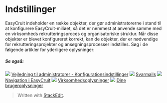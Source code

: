 # Indstillinger

EasyCruit indeholder en række objekter, der gør administratorerne i stand til at konfigurere EasyCruit-miliøet, så det er nemmest at anvende samme med en virksomheds rekrutteringsproces og organisatoriske struktur. Når disse objekter er blevet konfigureret korrekt, kan de objekter, der er nødvendige for rekrutteringsprojekter og ansøgningsprocesser indstilles. Søg i de følgende artikler for yderligere oplysninger:

##### Se også:

![](../Resources/Images/icon-document-link.png)  [Vejledning til administratorer - Konfigurationsindstillinger](guide_for_administrators_configuration_settings.htm)
![](../Resources/Images/icon-document-link.png)  [Svarmails](response_emails.htm)
![](../Resources/Images/icon-document-link.png)  [Navigation i EasyCruit](navigation_in_easycruit.htm)
![](../Resources/Images/icon-document-link.png)  [Virksomhedsoplysninger](company_information.htm)
![](../Resources/Images/icon-document-link.png)  [Dine brugeroplysninger](your_information.htm)


> Written with [StackEdit](https://stackedit.io/).
<!--stackedit_data:
eyJoaXN0b3J5IjpbLTE1NzAxMTAwNjJdfQ==
-->